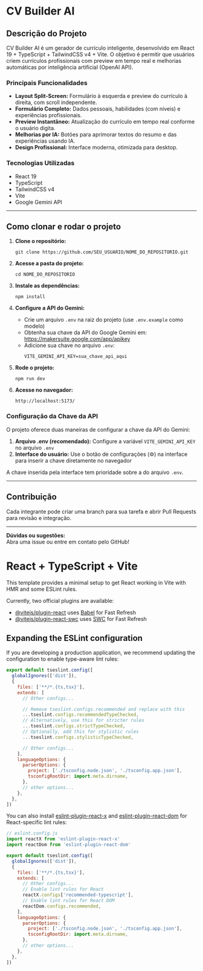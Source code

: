 # CV Builder AI

## Descrição do Projeto

CV Builder AI é um gerador de currículo inteligente, desenvolvido em React 19 + TypeScript + TailwindCSS v4 + Vite. O objetivo é permitir que usuários criem currículos profissionais com preview em tempo real e melhorias automáticas por inteligência artificial (OpenAI API).

### Principais Funcionalidades

- **Layout Split-Screen:** Formulário à esquerda e preview do currículo à direita, com scroll independente.
- **Formulário Completo:** Dados pessoais, habilidades (com níveis) e experiências profissionais.
- **Preview Instantâneo:** Atualização do currículo em tempo real conforme o usuário digita.
- **Melhorias por IA:** Botões para aprimorar textos do resumo e das experiências usando IA.
- **Design Profissional:** Interface moderna, otimizada para desktop.

### Tecnologias Utilizadas

- React 19
- TypeScript
- TailwindCSS v4
- Vite
- Google Gemini API

---

## Como clonar e rodar o projeto

1. **Clone o repositório:**
   ```
   git clone https://github.com/SEU_USUARIO/NOME_DO_REPOSITORIO.git
   ```

2. **Acesse a pasta do projeto:**
   ```
   cd NOME_DO_REPOSITORIO
   ```

3. **Instale as dependências:**
   ```
   npm install
   ```

4. **Configure a API do Gemini:**
   - Crie um arquivo `.env` na raiz do projeto (use `.env.example` como modelo)
   - Obtenha sua chave da API do Google Gemini em: https://makersuite.google.com/app/apikey
   - Adicione sua chave no arquivo `.env`:
     ```
     VITE_GEMINI_API_KEY=sua_chave_api_aqui
     ```

5. **Rode o projeto:**
   ```
   npm run dev
   ```

6. **Acesse no navegador:**
   ```
   http://localhost:5173/
   ```

### Configuração da Chave da API

O projeto oferece duas maneiras de configurar a chave da API do Gemini:

1. **Arquivo .env (recomendado):** Configure a variável `VITE_GEMINI_API_KEY` no arquivo `.env`
2. **Interface do usuário:** Use o botão de configurações (⚙️) na interface para inserir a chave diretamente no navegador

A chave inserida pela interface tem prioridade sobre a do arquivo `.env`.

---

## Contribuição

Cada integrante pode criar uma branch para sua tarefa e abrir Pull Requests para revisão e integração.

---

**Dúvidas ou sugestões:**  
Abra uma issue ou entre em contato pelo GitHub!



# React + TypeScript + Vite

This template provides a minimal setup to get React working in Vite with HMR and some ESLint rules.

Currently, two official plugins are available:

- [@vitejs/plugin-react](https://github.com/vitejs/vite-plugin-react/blob/main/packages/plugin-react) uses [Babel](https://babeljs.io/) for Fast Refresh
- [@vitejs/plugin-react-swc](https://github.com/vitejs/vite-plugin-react/blob/main/packages/plugin-react-swc) uses [SWC](https://swc.rs/) for Fast Refresh

## Expanding the ESLint configuration

If you are developing a production application, we recommend updating the configuration to enable type-aware lint rules:

```js
export default tseslint.config([
  globalIgnores(['dist']),
  {
    files: ['**/*.{ts,tsx}'],
    extends: [
      // Other configs...

      // Remove tseslint.configs.recommended and replace with this
      ...tseslint.configs.recommendedTypeChecked,
      // Alternatively, use this for stricter rules
      ...tseslint.configs.strictTypeChecked,
      // Optionally, add this for stylistic rules
      ...tseslint.configs.stylisticTypeChecked,

      // Other configs...
    ],
    languageOptions: {
      parserOptions: {
        project: ['./tsconfig.node.json', './tsconfig.app.json'],
        tsconfigRootDir: import.meta.dirname,
      },
      // other options...
    },
  },
])
```

You can also install [eslint-plugin-react-x](https://github.com/Rel1cx/eslint-react/tree/main/packages/plugins/eslint-plugin-react-x) and [eslint-plugin-react-dom](https://github.com/Rel1cx/eslint-react/tree/main/packages/plugins/eslint-plugin-react-dom) for React-specific lint rules:

```js
// eslint.config.js
import reactX from 'eslint-plugin-react-x'
import reactDom from 'eslint-plugin-react-dom'

export default tseslint.config([
  globalIgnores(['dist']),
  {
    files: ['**/*.{ts,tsx}'],
    extends: [
      // Other configs...
      // Enable lint rules for React
      reactX.configs['recommended-typescript'],
      // Enable lint rules for React DOM
      reactDom.configs.recommended,
    ],
    languageOptions: {
      parserOptions: {
        project: ['./tsconfig.node.json', './tsconfig.app.json'],
        tsconfigRootDir: import.meta.dirname,
      },
      // other options...
    },
  },
])
```
